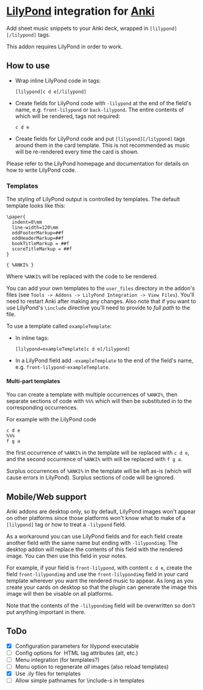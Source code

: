 # [LilyPond](https://lilypond.org/) integration for [Anki](https://apps.ankiweb.net/)

Add sheet music snippets to your Anki deck, wrapped in `[lilypond][/lilypond]` tags.

This addon requires LilyPond in order to work.

## How to use

* Wrap inline LilyPond code in tags:
  ```
  [lilypond]c d e[/lilypond]
  ```

* Create fields for LilyPond code with `-lilypond` at the end of the field's name,
  e.g. `front-lilypond` or `back-lilypond`. The entire contents of which will be
  rendered, tags not required:
  ```
  c d e
  ```
  
* Create fields for LilyPond code and put `[lilypond][/lilypond]` tags around them
  in the card template. This is not recommended as music will be re-rendered every
  time the card is shown.

Please refer to the LilyPond homepage and documentation for details on
how to write LilyPond code.


### Templates

The styling of LilyPond output is controlled by templates. The default template looks
like this: 

```
\paper{
  indent=0\mm
  line-width=120\mm
  oddFooterMarkup=##f 
  oddHeaderMarkup=##f 
  bookTitleMarkup = ##f 
  scoreTitleMarkup = ##f 
}

{ %ANKI% }
```

Where `%ANKI%` will be replaced with the code to be rendered.

You can add your own templates to the `user_files` directory in the addon's files
(see `Tools -> Addons -> LilyPond Integration -> View Files`). You'll need to restart
Anki after making any changes.
Also note that if you want to use LilyPond's `\include` directive you'll need to
provide to _full path_ to the file.

To use a template called `exampleTemplate`:
* In inline tags:
  ```
  [lilypond=exampleTemplate]c d e[/lilypond]
  ```
* In a LilyPond field add `-exampleTemplate` to the end of the field's name, e.g.
  `front-lilypond-exampleTemplate`.
  

#### Multi-part templates 

You can create a template with multiple occurrences of `%ANKI%`, then separate sections
of code with `%%%` which will then be substituted in to the corresponding occurrences.

For example with the LilyPond code 
```
c d e
%%%
f g a
```

the first occurrence of `%ANKI%` in the template will be replaced with `c d e`, and
the second occurrence of `%ANKI%` with will be replaced with `f g a`.

Surplus occurrences of `%ANKI%` in the template will be left as-is (which will cause
errors in LilyPond). Surplus sections of code will be ignored.



## Mobile/Web support

Anki addons are desktop only, so by default, LilyPond images won't appear
on other platforms since those platforms won't know what to make of a
`[lilypond]` tag or how to treat a `-lilypond` field.

As a workaround you can use LilyPond fields and for each field create another field
with the same name but ending with `-lilypondimg`. The desktop addon will replace
the contents of this field with the rendered image. You can then use this field in
your notes.

For example, if your field is `front-lilypond`, with content `c d e`, create the field
`front-lilypondimg` and use the `front-lilypondimg` field in your card template
wherever you want the rendered music to appear. As long as you create your cards on
desktop so that the plugin can generate the image this image will then be visable on
all platforms.

Note that the contents of the `-lilypondimg` field will be overwritten so don't put
anything important in there.

## ToDo
* [x] Configuration parameters for lilypond executable
* [ ] Config options for <img> HTML tag attributes (alt, etc.)
* [ ] Menu integration (for templates?)
* [ ] Menu option to regenerate _all_ images (also reload templates)
* [x] Use .ily files for templates
* [ ] Allow simple pathnames for \include-s in templates